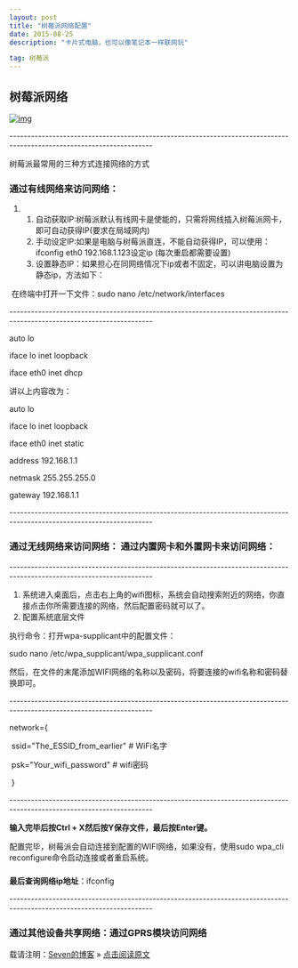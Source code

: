 ```yaml
---
layout: post
title: "树莓派网络配置"
date: 2015-08-25 
description: "卡片式电脑，也可以像笔记本一样联网玩"

tag: 树莓派
---   
```


## 树莓派网络

[![img](https://timgsa.baidu.com/timg?image&quality=80&size=b9999_10000&sec=1512209283734&di=654bd155357e718075c66e32e251c20e&imgtype=0&src=http%3A%2F%2Fwww.szthks.com%2Flocalimg%2F687474703a2f2f6777312e616c6963646e2e636f6d2f62616f2f75706c6f616465642f69352f5442317563363151465858585862355846585858585858585858585f2121302d6974656d5f7069632e6a7067.jpg)](https://timgsa.baidu.com/timg?image&quality=80&size=b9999_10000&sec=1512209283734&di=654bd155357e718075c66e32e251c20e&imgtype=0&src=http%3A%2F%2Fwww.szthks.com%2Flocalimg%2F687474703a2f2f6777312e616c6963646e2e636f6d2f62616f2f75706c6f616465642f69352f5442317563363151465858585862355846585858585858585858585f2121302d6974656d5f7069632e6a7067.jpg)

\----------------------------------------------------------------------------------------------------------------------

树莓派最常用的三种方式连接网络的方式

### 通过有线网络来访问网络：

1. 1. 自动获取IP:树莓派默认有线网卡是使能的，只需将网线插入树莓派网卡，即可自动获得IP(要求在局域网内)
   2. 手动设定IP:如果是电脑与树莓派直连，不能自动获得IP，可以使用：ifconfig eth0 192.168.1.123设定ip (每次重启都需要设置)
   3. 设置静态IP：如果担心在同网络情况下ip或者不固定，可以讲电脑设置为静态ip，方法如下：

​                      在终端中打开一下文件：sudo nano /etc/network/interfaces

\----------------------------------------------------------------------------------------------------------------------

auto lo

iface lo inet loopback

iface eth0 inet dhcp

讲以上内容改为：

auto lo

iface lo inet loopback

iface eth0 inet static

address 192.168.1.1

netmask 255.255.255.0

gateway 192.168.1.1

\----------------------------------------------------------------------------------------------------------------------

### 通过无线网络来访问网络：         通过内置网卡和外置网卡来访问网络：

\----------------------------------------------------------------------------------------------------------------------

1. 系统进入桌面后，点击右上角的wifi图标，系统会自动搜索附近的网络，你直接点击你所需要连接的网络，然后配置密码就可以了。
2. 配置系统底层文件

执行命令：打开wpa-supplicant中的配置文件：

sudo nano /etc/wpa_supplicant/wpa_supplicant.conf

然后，在文件的末尾添加WIFI网络的名称以及密码，将要连接的wifi名称和密码替换即可。

\----------------------------------------------------------------------------------------------------------------------

network={ 

​                         ssid="The_ESSID_from_earlier"   # WiFi名字

​                        psk="Your_wifi_password" # wifi密码

​                   }

\----------------------------------------------------------------------------------------------------------------------

**输入完毕后按Ctrl + X然后按Y保存文件，最后按Enter键。**

配置完毕，树莓派会自动连接到配置的WIFI网络，如果没有，使用sudo wpa_cli reconfigure命令启动连接或者重启系统。

### 

**最后查询网络ip地址**：ifconfig

\----------------------------------------------------------------------------------------------------------------------


### 通过其他设备共享网络：通过GPRS模块访问网络

 

载请注明：[Seven的博客](http://sevenold.github.io) » [点击阅读原文](https://sevenold.github.io/2015/08/raspberry-Internet/)
